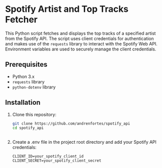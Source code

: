 # Spotify Artist and Top Tracks Fetcher

This Python script fetches and displays the top tracks of a specified artist from the Spotify API. The script uses client credentials for authentication and makes use of the `requests` library to interact with the Spotify Web API. Environment variables are used to securely manage the client credentials.

## Prerequisites

- Python 3.x
- `requests` library
- `python-dotenv` library

## Installation

1. Clone this repository:

   ```bash
   git clone https://github.com/andrenfortes/spotify_api
   cd spotify_api
  
2. Create a .env file in the project root directory and add your Spotify API credentials:
   ```
   CLIENT_ID=your_spotify_client_id
   CLIENT_SECRET=your_spotify_client_secret

